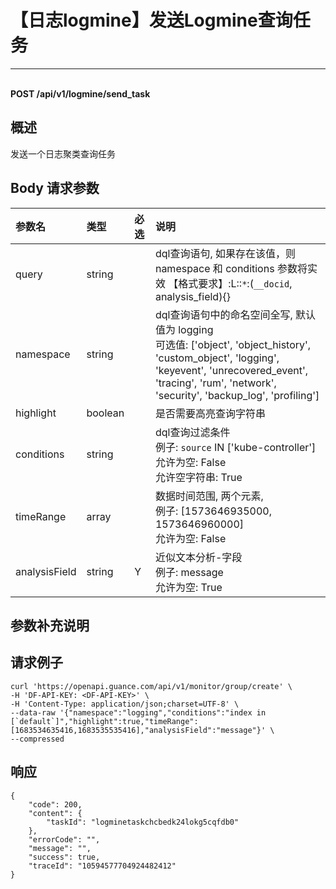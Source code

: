 # 【日志logmine】发送Logmine查询任务

---

<br />**POST /api/v1/logmine/send_task**

## 概述
发送一个日志聚类查询任务




## Body 请求参数

| 参数名        | 类型     | 必选   | 说明              |
|:-----------|:-------|:-----|:----------------|
| query | string |  | dql查询语句, 如果存在该值，则 namespace 和 conditions 参数将实效 【格式要求】:L::`*`:(`__docid`, analysis_field){}<br> |
| namespace | string |  | dql查询语句中的命名空间全写, 默认值为 logging<br>可选值: ['object', 'object_history', 'custom_object', 'logging', 'keyevent', 'unrecovered_event', 'tracing', 'rum', 'network', 'security', 'backup_log', 'profiling'] <br> |
| highlight | boolean |  | 是否需要高亮查询字符串<br> |
| conditions | string |  | dql查询过滤条件<br>例子:  `source` IN ['kube-controller']  <br>允许为空: False <br>允许空字符串: True <br> |
| timeRange | array |  | 数据时间范围, 两个元素,<br>例子: [1573646935000, 1573646960000] <br>允许为空: False <br> |
| analysisField | string | Y | 近似文本分析-字段<br>例子: message <br>允许为空: True <br> |

## 参数补充说明





## 请求例子
```shell
curl 'https://openapi.guance.com/api/v1/monitor/group/create' \
-H 'DF-API-KEY: <DF-API-KEY>' \
-H 'Content-Type: application/json;charset=UTF-8' \
--data-raw '{"namespace":"logging","conditions":"index in [`default`]","highlight":true,"timeRange":[1683534635416,1683535535416],"analysisField":"message"}' \
--compressed 
```




## 响应
```shell
{
    "code": 200,
    "content": {
        "taskId": "logminetaskchcbedk24lokg5cqfdb0"
    },
    "errorCode": "",
    "message": "",
    "success": true,
    "traceId": "10594577704924482412"
} 
```




